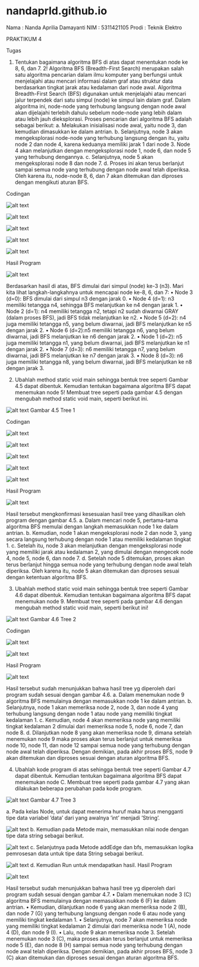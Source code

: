 # nandaprld.github.io

Nama  : Nanda Aprilia Damayanti
NIM   : 5311421105
Prodi : Teknik Elektro

PRAKTIKUM 4

Tugas
1.	Tentukan bagaimana algoritma BFS di atas dapat menentukan node ke 8, 6, dan 7. 2!
Algoritma BFS (Breadth-First Search) merupakan salah satu algoritma pencarian dalam ilmu komputer yang berfungsi untuk menjelajahi atau mencari informasi dalam graf atau struktur data berdasarkan tingkat jarak atau kedalaman dari node awal. Algoritma Breadth-First Search (BFS) digunakan untuk menjelajahi atau mencari jalur terpendek dari satu simpul (node) ke simpul lain dalam graf. Dalam algoritma ini, node-node yang terhubung langsung dengan node awal akan dijelajahi terlebih dahulu sebelum node-node yang lebih dalam atau lebih jauh dieksplorasi.
Proses pencarian dari algoritma BFS adalah sebagai berikut:
a.	Melakukan inisialisasi node awal, yaitu node 3, dan kemudian dimasukkan ke dalam antrian. 
b.	Selanjutnya, node 3 akan mengeksplorasi node-node yang terhubung langsung dengan itu, yaitu node 2 dan node 4, karena keduanya memiliki jarak 1 dari node 3. Node 4 akan melanjutkan dengan mengeksplorasi node 1, node 6, dan node 5 yang terhubung dengannya. 
c.	Selanjutnya, node 5 akan mengeksplorasi node 8 dan node 7. 
d.	Proses ini akan terus berlanjut sampai semua node yang terhubung dengan node awal telah diperiksa. 
Oleh karena itu, node-node 8, 6, dan 7 akan ditemukan dan diproses dengan mengikuti aturan BFS.

Codingan 

![alt text](https://github.com/nandaprld/nandaprld.github.io/blob/main/Picture3.png?raw=true)

![alt text](https://github.com/nandaprld/nandaprld.github.io/blob/main/Picture4.png?raw=true)

![alt text](https://github.com/nandaprld/nandaprld.github.io/blob/main/Picture5.png?raw=true)

![alt text](https://github.com/nandaprld/nandaprld.github.io/blob/main/Picture6.png?raw=true)

![alt text](https://github.com/nandaprld/nandaprld.github.io/blob/main/Picture7.png?raw=true)

Hasil Program

![alt text](https://github.com/nandaprld/nandaprld.github.io/blob/main/Picture1.png?raw=true)

Berdasarkan hasil di atas, BFS dimulai dari simpul (node) ke-3 (n3). Mari kita lihat langkah-langkahnya untuk mencapai node ke-8, 6, dan 7:
•	Node 3 (d=0): BFS dimulai dari simpul n3 dengan jarak 0.
•	Node 4 (d=1): n3 memiliki tetangga n4, sehingga BFS melanjutkan ke n4 dengan jarak 1.
•	Node 2 (d=1): n4 memiliki tetangga n2, tetapi n2 sudah diwarnai GRAY (dalam proses BFS), jadi BFS tidak melanjutkan ke n2.
•	Node 5 (d=2): n4 juga memiliki tetangga n5, yang belum diwarnai, jadi BFS melanjutkan ke n5 dengan jarak 2.
•	Node 6 (d=2):n5 memiliki tetangga n6, yang belum diwarnai, jadi BFS melanjutkan ke n6 dengan jarak 2.
•	Node 1 (d=2): n5 juga memiliki tetangga n1, yang belum diwarnai, jadi BFS melanjutkan ke n1 dengan jarak 2.
•	Node 7 (d=3): n6 memiliki tetangga n7, yang belum diwarnai, jadi BFS melanjutkan ke n7 dengan jarak 3.
•	Node 8 (d=3): n6 juga memiliki tetangga n8, yang belum diwarnai, jadi BFS melanjutkan ke n8 dengan jarak 3.



2.	Ubahlah method static void main sehingga bentuk tree seperti Gambar 4.5 dapat dibentuk. Kemudian tentukan bagaimana algoritma BFS dapat menemukan node 5!
Membuat tree seperti pada gambar 4.5 dengan mengubah method static void main, seperti berikut ini.

![alt text](https://github.com/nandaprld/nandaprld.github.io/blob/main/Picture2.png?raw=true) 
Gambar 4.5 Tree 1

Codingan

![alt text](https://github.com/nandaprld/nandaprld.github.io/blob/main/Picture8.png?raw=true)

![alt text](https://github.com/nandaprld/nandaprld.github.io/blob/main/Picture9.png?raw=true)

![alt text](https://github.com/nandaprld/nandaprld.github.io/blob/main/Picture10.png?raw=true)

![alt text](https://github.com/nandaprld/nandaprld.github.io/blob/main/Picture11.png?raw=true)

![alt text](https://github.com/nandaprld/nandaprld.github.io/blob/main/Picture12.png?raw=true)

Hasil Program

![alt text](https://github.com/nandaprld/nandaprld.github.io/blob/main/Picture13.png?raw=true)

Hasil tersebut mengkonfirmasi kesesuaian hasil tree yang dihasilkan oleh program dengan gambar 4.5. 
a.	Dalam mencari node 5, pertama-tama algoritma BFS memulai dengan langkah memasukkan node 1 ke dalam antrian. 
b.	Kemudian, node 1 akan mengeksplorasi node 2 dan node 3, yang secara langsung terhubung dengan node 1 atau memiliki kedalaman tingkat 1. 
c.	Setelah itu, node 3 akan melanjutkan dengan mengeksplorasi node yang memiliki jarak atau kedalaman 2, yang dimulai dengan mengecek node 4, node 5, node 6, dan node 7. 
d.	Setelah node 5 ditemukan, proses akan terus berlanjut hingga semua node yang terhubung dengan node awal telah diperiksa. 
Oleh karena itu, node 5 akan ditemukan dan diproses sesuai dengan ketentuan algoritma BFS.




3.	Ubahlah method static void main sehingga bentuk tree seperti Gambar 4.6 dapat dibentuk. Kemudian tentukan bagaimana algoritma BFS dapat menemukan node 9. 
Membuat tree seperti pada gambar 4.6 dengan mengubah method static void main, seperti berikut ini!

![alt text](https://github.com/nandaprld/nandaprld.github.io/blob/main/Picture14.png?raw=true) 
Gambar 4.6 Tree 2

Codingan

![alt text](https://github.com/nandaprld/nandaprld.github.io/blob/main/Picture15.png?raw=true)

![alt text](https://github.com/nandaprld/nandaprld.github.io/blob/main/Picture16.png?raw=true)

Hasil Program

![alt text](https://github.com/nandaprld/nandaprld.github.io/blob/main/Picture17.png?raw=true)
 
Hasil tersebut sudah menunjukkan bahwa hasil tree yg diperoleh dari program sudah sesuai dengan gambar 4.6. 
a.	Dalam menemukan node 9 algoritma BFS memulainya dengan memasukkan node 1 ke dalam antrian. 
b.	Selanjutnya, node 1 akan memeriksa node 2, node 3, dan node 4 yang terhubung langsung dengan node 1 atau node yang memiliki tingkat kedalaman 1. 
c.	Kemudian, node 4 akan memeriksa node yang memiliki tingkat kedalaman 2 dimulai dari memeriksa node 5, node 6, node 7, dan node 8. 
d.	Dilanjutkan node 8 yang akan memeriksa node 9, dimana setelah menemukan node 9 maka proses akan terus berlanjut untuk memeriksa node 10, node 11, dan node 12 sampai semua node yang terhubung dengan node awal telah diperiksa. 
Dengan demikian, pada akhir proses BFS, node 9 akan ditemukan dan diproses sesuai dengan aturan algoritma BFS.




4.	Ubahlah kode program di atas sehingga bentuk tree seperti Gambar 4.7 dapat dibentuk. Kemudian tentukan bagaimana algoritma BFS dapat menemukan node C.
Membuat tree seperti pada gambar 4.7 yang akan dilakukan beberapa perubahan pada kode program.

![alt text](https://github.com/nandaprld/nandaprld.github.io/blob/main/Picture18.png?raw=true) 
Gambar 4.7 Tree 3

a.	Pada kelas Node, untuk dapat menerima huruf maka harus mengganti tipe data variabel ’data’ dari yang awalnya ’int’ menjadi ’String’.

 ![alt text](https://github.com/nandaprld/nandaprld.github.io/blob/main/Picture19.png?raw=true)
b.	Kemudian pada Metode main, memasukkan nilai node dengan tipe data string sebagai berikut.
 
 ![alt text](https://github.com/nandaprld/nandaprld.github.io/blob/main/Picture20.png?raw=true)
c.	Selanjutnya pada Metode addEdge dan bfs, memasukkan logika pemrosesan data untuk tipe data String sebagai berikut.
 
 ![alt text](https://github.com/nandaprld/nandaprld.github.io/blob/main/Picture21.png?raw=true)
d.	Kemudian Run untuk mendapatkan hasil.
Hasil Program
 
 ![alt text](https://github.com/nandaprld/nandaprld.github.io/blob/main/Picture22.png?raw=true)

Hasil tersebut sudah menunjukkan bahwa hasil tree yg diperoleh dari program sudah sesuai dengan gambar 4.7. 
•	Dalam menemukan node 3 (C) algoritma BFS memulainya dengan memasukkan node 6 (F) ke dalam antrian. 
•	Kemudian, dilanjutkan node 6 yang akan memeriksa node 2 (B), dan node 7 (G) yang terhubung langsung dengan node 6 atau node yang memiliki tingkat kedalaman 1. 
•	Selanjutnya, node 7 akan memeriksa node yang memiliki tingkat kedalaman 2 dimulai dari memeriksa node 1 (A), node 4 (D), dan node 9 (I).
•	Lalu, node 9 akan memeriksa node 3. Setelah menemukan node 3 (C), maka proses akan terus berlanjut untuk memeriksa node 5 (E), dan node 8 (H) sampai semua node yang terhubung dengan node awal telah diperiksa.
Dengan demikian, pada akhir proses BFS, node 3 (C) akan ditemukan dan diproses sesuai dengan aturan algoritma BFS.



